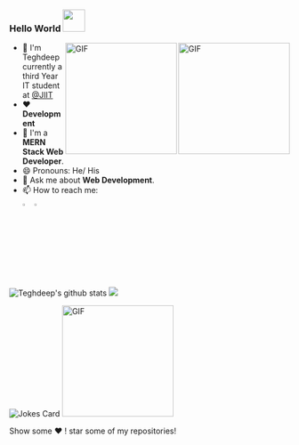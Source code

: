 ### Hello World  <img src="https://media.giphy.com/media/12B39IawiNS7QI/giphy.gif" width="40px">

<img align="right" alt="GIF" height="200px" src="https://media.giphy.com/media/USV0ym3bVWQJJmNu3N/giphy.gif" />
<img align="right" alt="GIF" height="200px" src="https://media.giphy.com/media/du3J3cXyzhj75IOgvA/giphy.gif" />

- :school: I'm Teghdeep currently a third Year IT student at <a href="http://www.jiit.ac.in/">@JIIT  </a>
- ❤️ **Development**
- 🤟 I'm a **MERN Stack Web Developer**.
- 😄 Pronouns: He/ His
- 🤔 Ask me about **Web Development**.
- 📫 How to reach me: 
  [<br><img src="https://img.icons8.com/color/48/000000/linkedin.png" width="3.5%"/>](https://www.linkedin.com/in/teghdeep-kapoor-8ab2961aa/)
  <a href="mailto:teghdeep@gmail.com"> <img src="https://img.icons8.com/fluent/48/000000/gmail.png" width="3.5%"/> </a>

![Teghdeep's github stats](https://github-readme-stats.vercel.app/api?username=teghdeep&show_icons=true&theme=dark&count_private=true)
<img src='https://github-readme-stats.vercel.app/api/top-langs/?username=teghdeep&theme=dark&hide_langs_below=4&layout=compact'/>  

![Jokes Card](https://readme-jokes.vercel.app/api) 
<img alt="GIF" height="200px" src="https://media.giphy.com/media/FPbnShq1h1IS5FQyPD/giphy.gif" />


Show some ❤️ ! star some of my repositories!
